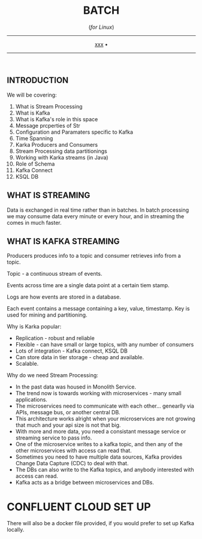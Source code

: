 <div align="center">
    
# BATCH
(*for Linux*)
<hr />

[xxx](#docker-general-info) •


</div>

<hr />
<br>

## INTRODUCTION 

We will be covering: 
1. What is Stream Processing
2. What is Kafka
3. What is Kafka's role in this space
4. Message prcperties of Str
5. Configuration and Paramaters specific to Kafka
6. Time Spanning
7. Karka Producers and Consumers
8. Stream Processing data partitionings
9. Working with Karka streams (in Java)
10. Role of Schema
11. Kafka Connect
12. KSQL DB

## WHAT IS STREAMING 

Data is exchanged in real time rather than in batches. In batch processing we may consume data every minute or every hour, and in streaming the comes in much faster. 

## WHAT IS KAFKA STREAMING 
Producers produces info to a topic and consumer retrieves info from a topic. 

Topic - a continuous stream of events. 

Events across time are a single data point at a certain tiem stamp. 

Logs are how events are stored in a database. 

Each event contains a message containing a key, value, timestamp. Key is used for mining and partitioning. 

Why is Karka popular: 
- Replication - robust and reliable
- Flexible - can have small or large topics, with any number of consumers
- Lots of integration - Kafka connect, KSQL DB
- Can store data in tier storage - cheap and available.
- Scalable.

Why do we need Stream Processing: 
- In the past data was housed in Monolith Service. 
- The trend now is towards working with microservices - many small applications. 
- The microservices need to communicate with each other... genearlly via APIs, message bus, or another central DB. 
- This architecture works alright when your microservices are not growing that much and your api size is not that big.
- With more and more data, you need a consistant message service or streaming service to pass info.
- One of the microservice writes to a kafka topic, and then any of the other microservices with access can read that.
- Sometimes you need to have multiple data sources, Kafka provides Change Data Capture (CDC) to deal with that.
- The DBs can also write to the Kafka topics, and anybody interested with access can read.
- Kafka acts as a bridge between microservices and DBs.

# CONFLUENT CLOUD SET UP 
There will also be a docker file provided, if you would prefer to set up Kafka locally. 

